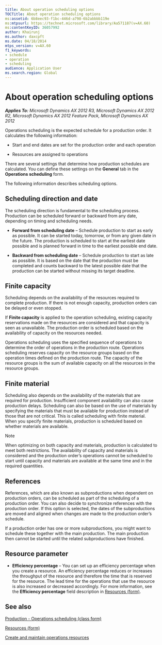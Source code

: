 ```yaml
---
title: About operation scheduling options
TOCTitle: About operation scheduling options
ms:assetid: 6b8eec93-f1bc-446d-a798-6b2abbbb119e
ms:mtpsurl: https://technet.microsoft.com/library/Aa571187(v=AX.60)
ms:contentKeyID: 36057992
author: Khairunj
ms.author: daxcpft
ms.date: 04/18/2014
mtps_version: v=AX.60
f1_keywords:
- schedule
- operation
- scheduling
audience: Application User
ms.search.region: Global
---
```


# About operation scheduling options 


_**Applies To:** Microsoft Dynamics AX 2012 R3, Microsoft Dynamics AX 2012 R2, Microsoft Dynamics AX 2012 Feature Pack, Microsoft Dynamics AX 2012_

Operations scheduling is the expected schedule for a production order. It calculates the following information:

  - Start and end dates are set for the production order and each operation

  - Resources are assigned to operations

There are several settings that determine how production schedules are calculated. You can define these settings on the **General** tab in the **Operations scheduling** form.

The following information describes scheduling options.

## Scheduling direction and date

The scheduling direction is fundamental to the scheduling process. Production can be scheduled forward or backward from any date, depending on timing and scheduling needs.

  - **Forward from scheduling date** – Schedule production to start as early as possible. It can be started today, tomorrow, or from any given date in the future. The production is scheduled to start at the earliest date possible and is planned forward in time to the earliest possible end date.

  - **Backward from scheduling date** – Schedule production to start as late as possible. It is based on the date that the production must be completed and counts backward to the latest possible date that the production can be started without missing its target deadline.

## Finite capacity

Scheduling depends on the availability of the resources required to complete production. If there is not enough capacity, production orders can be delayed or even stopped.

If **Finite capacity** is applied to the operation scheduling, existing capacity reservations made on the resources are considered and that capacity is seen as unavailable. The production order is scheduled based on the availability of capacity on the resources needed.

Operations scheduling uses the specified sequence of operations to determine the order of operations in the production route. Operations scheduling reserves capacity on the resource groups based on the operation times defined on the production route. The capacity of the resource groups is the sum of available capacity on all the resources in the resource groups.

## Finite material

Scheduling also depends on the availability of the materials that are required for production. Insufficient component availability can also cause production delays. Scheduling can also be based on the use of materials by specifying the materials that must be available for production instead of those that are not critical. This is called scheduling with finite material. When you specify finite materials, production is scheduled based on whether materials are available.


> [!NOTE]
> <P>When optimizing on both capacity and materials, production is calculated to meet both restrictions. The availability of capacity and materials is considered and the production order’s operations cannot be scheduled to start until capacity and materials are available at the same time and in the required quantities.</P>



## References

References, which are also known as subproductions when dependent on production orders, can be scheduled as part of the scheduling of a production order. You can also decide to synchronize references with the production order. If this option is selected, the dates of the subproductions are moved and aligned when changes are made to the production order’s schedule.

If a production order has one or more subproductions, you might want to schedule these together with the main production. The main production then cannot be started until the related subproductions have finished.

## Resource parameter

  - **Efficiency percentage** – You can set up an efficiency percentage when you create a resource. An efficiency percentage reduces or increases the throughput of the resource and therefore the time that is reserved for the resource. The lead time for the operations that use the resource is also increased or decreased accordingly. For more information, see the **Efficiency percentage** field description in [Resources (form)](https://technet.microsoft.com/library/aa557962\(v=ax.60\)).

## See also

[Production - Operations scheduling (class form)](https://technet.microsoft.com/library/aa571353\(v=ax.60\))

[Resources (form)](https://technet.microsoft.com/library/aa557962\(v=ax.60\))

[Create and maintain operations resources](create-and-maintain-operations-resources.md)

  


